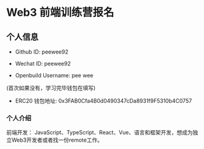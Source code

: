 # Web3 前端训练营报名

## 个人信息

* Github ID: peewee92

* Wechat ID: peewee92

* Openbuild Username: pee wee

(首次如果没有，学习完毕钱包在填写)

* ERC20 钱包地址: 0x3FAB0Cfa4B0d0490347cDa8931f9F5310b4C0757

### 个人介绍

前端开发：
JavaScript、TypeScript、React、Vue、语言和框架开发，想成为独立Web3开发者或者找一份remote工作。